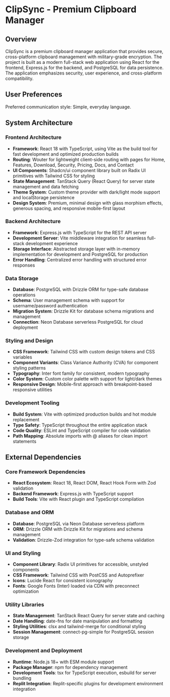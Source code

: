 # ClipSync - Premium Clipboard Manager

## Overview

ClipSync is a premium clipboard manager application that provides secure, cross-platform clipboard management with military-grade encryption. The project is built as a modern full-stack web application using React for the frontend, Express.js for the backend, and PostgreSQL for data persistence. The application emphasizes security, user experience, and cross-platform compatibility.

## User Preferences

Preferred communication style: Simple, everyday language.

## System Architecture

### Frontend Architecture
- **Framework**: React 18 with TypeScript, using Vite as the build tool for fast development and optimized production builds
- **Routing**: Wouter for lightweight client-side routing with pages for Home, Features, Download, Security, Pricing, Docs, and Contact
- **UI Components**: Shadcn/ui component library built on Radix UI primitives with Tailwind CSS for styling
- **State Management**: TanStack Query (React Query) for server state management and data fetching
- **Theme System**: Custom theme provider with dark/light mode support and localStorage persistence
- **Design System**: Premium, minimal design with glass morphism effects, generous spacing, and responsive mobile-first layout

### Backend Architecture
- **Framework**: Express.js with TypeScript for the REST API server
- **Development Server**: Vite middleware integration for seamless full-stack development experience
- **Storage Interface**: Abstracted storage layer with in-memory implementation for development and PostgreSQL for production
- **Error Handling**: Centralized error handling with structured error responses

### Data Storage
- **Database**: PostgreSQL with Drizzle ORM for type-safe database operations
- **Schema**: User management schema with support for username/password authentication
- **Migration System**: Drizzle Kit for database schema migrations and management
- **Connection**: Neon Database serverless PostgreSQL for cloud deployment

### Styling and Design
- **CSS Framework**: Tailwind CSS with custom design tokens and CSS variables
- **Component Variants**: Class Variance Authority (CVA) for component styling patterns
- **Typography**: Inter font family for consistent, modern typography
- **Color System**: Custom color palette with support for light/dark themes
- **Responsive Design**: Mobile-first approach with breakpoint-based responsive utilities

### Development Tooling
- **Build System**: Vite with optimized production builds and hot module replacement
- **Type Safety**: TypeScript throughout the entire application stack
- **Code Quality**: ESLint and TypeScript compiler for code validation
- **Path Mapping**: Absolute imports with @ aliases for clean import statements

## External Dependencies

### Core Framework Dependencies
- **React Ecosystem**: React 18, React DOM, React Hook Form with Zod validation
- **Backend Framework**: Express.js with TypeScript support
- **Build Tools**: Vite with React plugin and TypeScript compilation

### Database and ORM
- **Database**: PostgreSQL via Neon Database serverless platform
- **ORM**: Drizzle ORM with Drizzle Kit for migrations and schema management
- **Validation**: Drizzle-Zod integration for type-safe schema validation

### UI and Styling
- **Component Library**: Radix UI primitives for accessible, unstyled components
- **CSS Framework**: Tailwind CSS with PostCSS and Autoprefixer
- **Icons**: Lucide React for consistent iconography
- **Fonts**: Google Fonts (Inter) loaded via CDN with preconnect optimization

### Utility Libraries
- **State Management**: TanStack React Query for server state and caching
- **Date Handling**: date-fns for date manipulation and formatting
- **Styling Utilities**: clsx and tailwind-merge for conditional styling
- **Session Management**: connect-pg-simple for PostgreSQL session storage

### Development and Deployment
- **Runtime**: Node.js 18+ with ESM module support
- **Package Manager**: npm for dependency management
- **Development Tools**: tsx for TypeScript execution, esbuild for server bundling
- **Replit Integration**: Replit-specific plugins for development environment integration
